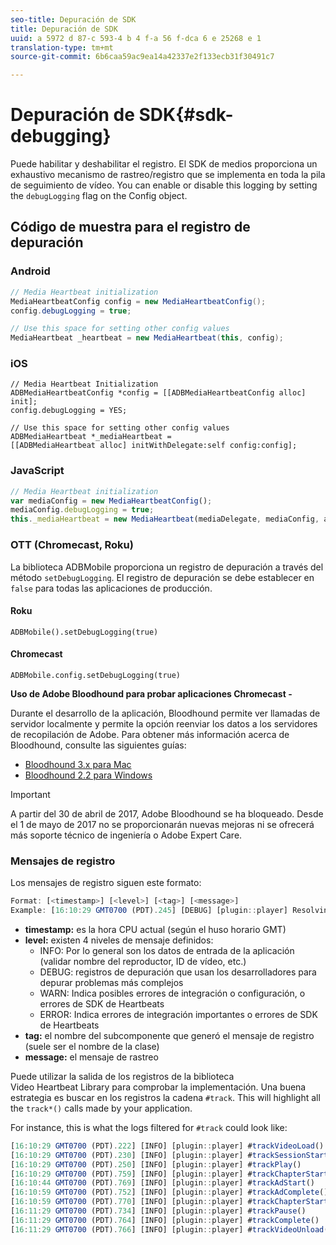 ```yaml
---
seo-title: Depuración de SDK
title: Depuración de SDK
uuid: a 5972 d 87-c 593-4 b 4 f-a 56 f-dca 6 e 25268 e 1
translation-type: tm+mt
source-git-commit: 6b6caa59ac9ea14a42337e2f133ecb31f30491c7

---
```



# Depuración de SDK{#sdk-debugging}

Puede habilitar y deshabilitar el registro. El SDK de medios proporciona un exhaustivo mecanismo de rastreo/registro que se implementa en toda la pila de seguimiento de vídeo. You can enable or disable this logging by setting the `debugLogging` flag on the Config object.

## Código de muestra para el registro de depuración

### Android

```java
// Media Heartbeat initialization 
MediaHeartbeatConfig config = new MediaHeartbeatConfig(); 
config.debugLogging = true; 

// Use this space for setting other config values 
MediaHeartbeat _heartbeat = new MediaHeartbeat(this, config); 
```

### iOS

```
// Media Heartbeat Initialization 
ADBMediaHeartbeatConfig *config = [[ADBMediaHeartbeatConfig alloc] init]; 
config.debugLogging = YES; 

// Use this space for setting other config values 
ADBMediaHeartbeat *_mediaHeartbeat =  
[[ADBMediaHeartbeat alloc] initWithDelegate:self config:config]; 
```

### JavaScript

```js
// Media Heartbeat initialization 
var mediaConfig = new MediaHeartbeatConfig(); 
mediaConfig.debugLogging = true; 
this._mediaHeartbeat = new MediaHeartbeat(mediaDelegate, mediaConfig, appMeasurement); 
```

### OTT (Chromecast, Roku)

La biblioteca ADBMobile proporciona un registro de depuración a través del método `setDebugLogging`. El registro de depuración se debe establecer en `false` para todas las aplicaciones de producción.

#### Roku

```
ADBMobile().setDebugLogging(true)
```

#### Chromecast

```
ADBMobile.config.setDebugLogging(true)
```

**Uso de Adobe Bloodhound para probar aplicaciones Chromecast -**

Durante el desarrollo de la aplicación, Bloodhound permite ver llamadas de servidor localmente y permite la opción reenviar los datos a los servidores de recopilación de Adobe. Para obtener más información acerca de Bloodhound, consulte las siguientes guías:

* [Bloodhound 3.x para Mac](https://marketing.adobe.com/resources/help/en_US/mobile/bloodhound/)
* [Bloodhound 2.2 para Windows](https://www.google.com/url?sa=t&rct=j&q=&esrc=s&source=web&cd=3&cad=rja&uact=8&ved=0ahUKEwjil9aM87jRAhUExlQKHTYZCjoQFggoMAI&url=https%3A%2F%2Fmarketing.adobe.com%2Fresources%2Fhelp%2Fen_US%2Fmobile%2Fbloodhound_win_2x%2F&usg=AFQjCNEW-gZp1IdbifWFDgDNEaQcGlBobg&sig2=K0waTKxdMj_2kfNXdMI2yg)

>[!IMPORTANT]
>
>A partir del 30 de abril de 2017, Adobe Bloodhound se ha bloqueado. Desde el 1 de mayo de 2017 no se proporcionarán nuevas mejoras ni se ofrecerá más soporte técnico de ingeniería o Adobe Expert Care.

### Mensajes de registro

Los mensajes de registro siguen este formato:

```js
Format: [<timestamp>] [<level>] [<tag>] [<message>] 
Example: [16:10:29 GMT­0700 (PDT).245] [DEBUG] [plugin::player] Resolving qos.startupTime: 0
```

* **timestamp:** es la hora CPU actual (según el huso horario GMT)
* **level:** existen 4 niveles de mensaje definidos:
   * INFO: Por lo general son los datos de entrada de la aplicación (validar nombre del reproductor, ID de vídeo, etc.)
   * DEBUG: registros de depuración que usan los desarrolladores para depurar problemas más complejos
   * WARN: Indica posibles errores de integración o configuración, o errores de SDK de Heartbeats
   * ERROR: Indica errores de integración importantes o errores de SDK de Heartbeats
* **tag:** el nombre del subcomponente que generó el mensaje de registro (suele ser el nombre de la clase)
* **message:** el mensaje de rastreo

Puede utilizar la salida de los registros de la biblioteca Video Heartbeat Library para comprobar la implementación. Una buena estrategia es buscar en los registros la cadena `#track`. This will highlight all the `track*()` calls made by your application.

For instance, this is what the logs filtered for `#track` could look like:

```js
[16:10:29 GMT­0700 (PDT).222] [INFO] [plugin::player] #trackVideoLoad() 
[16:10:29 GMT­0700 (PDT).230] [INFO] [plugin::player] #trackSessionStart() 
[16:10:29 GMT­0700 (PDT).250] [INFO] [plugin::player] #trackPlay() 
[16:10:29 GMT­0700 (PDT).759] [INFO] [plugin::player] #trackChapterStart() 
[16:10:44 GMT­0700 (PDT).769] [INFO] [plugin::player] #trackAdStart() 
[16:10:59 GMT­0700 (PDT).752] [INFO] [plugin::player] #trackAdComplete() 
[16:10:59 GMT­0700 (PDT).770] [INFO] [plugin::player] #trackChapterStart() 
[16:11:29 GMT­0700 (PDT).734] [INFO] [plugin::player] #trackPause() 
[16:11:29 GMT­0700 (PDT).764] [INFO] [plugin::player] #trackComplete() 
[16:11:29 GMT­0700 (PDT).766] [INFO] [plugin::player] #trackVideoUnload()
```


